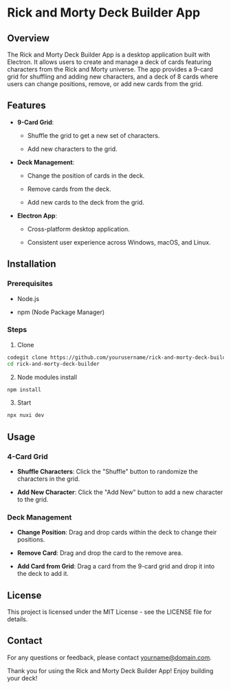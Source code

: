 Rick and Morty Deck Builder App
===============================

Overview
--------

The Rick and Morty Deck Builder App is a desktop application built with Electron. It allows users to create and manage a deck of cards featuring characters from the Rick and Morty universe. The app provides a 9-card grid for shuffling and adding new characters, and a deck of 8 cards where users can change positions, remove, or add new cards from the grid.

Features
--------

*   **9-Card Grid**:
    
    *   Shuffle the grid to get a new set of characters.
        
    *   Add new characters to the grid.
        
*   **Deck Management**:
    
    *   Change the position of cards in the deck.
        
    *   Remove cards from the deck.
        
    *   Add new cards to the deck from the grid.

*   **Electron App**:
    
    *   Cross-platform desktop application.
        
    *   Consistent user experience across Windows, macOS, and Linux.
        
        

Installation
------------

### Prerequisites

*   Node.js
    
*   npm (Node Package Manager)
    

### Steps

1.  Clone

```bash
codegit clone https://github.com/yourusername/rick-and-morty-deck-builder.git
cd rick-and-morty-deck-builder
```
    
2.  Node modules install
```bash
npm install
```
    
3.  Start
```bash
npx nuxi dev
```
    

Usage
-----

### 4-Card Grid

*   **Shuffle Characters**: Click the "Shuffle" button to randomize the characters in the grid.
    
*   **Add New Character**: Click the "Add New" button to add a new character to the grid.
    

### Deck Management

*   **Change Position**: Drag and drop cards within the deck to change their positions.
    
*   **Remove Card**: Drag and drop the card to the remove area.
    
*   **Add Card from Grid**: Drag a card from the 9-card grid and drop it into the deck to add it.
    
    

License
-------

This project is licensed under the MIT License - see the LICENSE file for details.

Contact
-------

For any questions or feedback, please contact yourname@domain.com.

Thank you for using the Rick and Morty Deck Builder App! Enjoy building your deck!